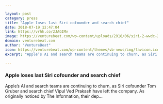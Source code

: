 ```yaml
---

layout: post
category: press
title: "Apple loses last Siri cofounder and search chief"
date: 2018-07-19 12:47:04
link: https://vrhk.co/2JAGIMv
image: https://venturebeat.com/wp-content/uploads/2018/06/siri-2-wwdc-2018.png?fit=2244%2C1265&strip=all
domain: venturebeat.com
author: "VentureBeat"
icon: https://venturebeat.com/wp-content/themes/vb-news/img/favicon.ico
excerpt: "Apple’s AI and search teams are continuing to churn, as Siri cofounder Tom Gruber and search chief Vipul Ved Prakash have left the company. As originally noticed by The Information, their dep…"

---
```


### Apple loses last Siri cofounder and search chief

Apple’s AI and search teams are continuing to churn, as Siri cofounder Tom Gruber and search chief Vipul Ved Prakash have left the company. As originally noticed by The Information, their dep…